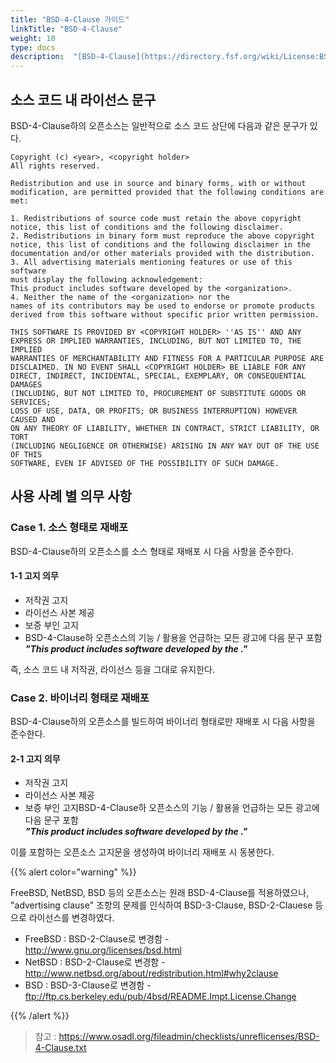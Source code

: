 ```yaml
---
title: "BSD-4-Clause 가이드"
linkTitle: "BSD-4-Clause"
weight: 10
type: docs
description:  "[BSD-4-Clause](https://directory.fsf.org/wiki/License:BSD-4-Clause) 라이선스는 BSD \"Original\" or \"Old\" License 라고도 불리는 BSD 라이선스의 원형이로써, 소스 코드 공개를 요구하지는 않지만, 광고 조항 (advertising clause)를 포함하고 있어서 사용하는데 문제가 된다. "
---
```



## 소스 코드 내 라이선스 문구
BSD-4-Clause하의 오픈소스는 일반적으로 소스 코드 상단에 다음과 같은 문구가 있다. 

~~~
Copyright (c) <year>, <copyright holder>
All rights reserved.
 
Redistribution and use in source and binary forms, with or without
modification, are permitted provided that the following conditions are met:
 
1. Redistributions of source code must retain the above copyright
notice, this list of conditions and the following disclaimer.
2. Redistributions in binary form must reproduce the above copyright
notice, this list of conditions and the following disclaimer in the
documentation and/or other materials provided with the distribution.
3. All advertising materials mentioning features or use of this software
must display the following acknowledgement:
This product includes software developed by the <organization>.
4. Neither the name of the <organization> nor the
names of its contributors may be used to endorse or promote products
derived from this software without specific prior written permission.
 
THIS SOFTWARE IS PROVIDED BY <COPYRIGHT HOLDER> ''AS IS'' AND ANY
EXPRESS OR IMPLIED WARRANTIES, INCLUDING, BUT NOT LIMITED TO, THE IMPLIED
WARRANTIES OF MERCHANTABILITY AND FITNESS FOR A PARTICULAR PURPOSE ARE
DISCLAIMED. IN NO EVENT SHALL <COPYRIGHT HOLDER> BE LIABLE FOR ANY
DIRECT, INDIRECT, INCIDENTAL, SPECIAL, EXEMPLARY, OR CONSEQUENTIAL DAMAGES
(INCLUDING, BUT NOT LIMITED TO, PROCUREMENT OF SUBSTITUTE GOODS OR SERVICES;
LOSS OF USE, DATA, OR PROFITS; OR BUSINESS INTERRUPTION) HOWEVER CAUSED AND
ON ANY THEORY OF LIABILITY, WHETHER IN CONTRACT, STRICT LIABILITY, OR TORT
(INCLUDING NEGLIGENCE OR OTHERWISE) ARISING IN ANY WAY OUT OF THE USE OF THIS
SOFTWARE, EVEN IF ADVISED OF THE POSSIBILITY OF SUCH DAMAGE.
~~~

## 사용 사례 별 의무 사항
### Case 1. 소스 형태로 재배포 
BSD-4-Clause하의 오픈소스를 소스 형태로 재배포 시 다음 사항을 준수한다.

#### 1-1 고지 의무
* 저작권 고지
* 라이선스 사본 제공
* 보증 부인 고지
* BSD-4-Clause하 오픈소스의 기능 / 활용을 언급하는 모든 광고에 다음 문구 포함   
<b><i>"This product includes software developed by the <organization>." </i></b>

즉, 소스 코드 내 저작권, 라이선스 등을 그대로 유지한다. 

### Case 2. 바이너리 형태로 재배포

BSD-4-Clause하의 오픈소스를 빌드하여 바이너리 형태로만 재배포 시 다음 사항을 준수한다. 

#### 2-1 고지 의무
* 저작권 고지
* 라이선스 사본 제공
* 보증 부인 고지BSD-4-Clause하 오픈소스의 기능 / 활용을 언급하는 모든 광고에 다음 문구 포함   
<b><i>"This product includes software developed by the <organization>." </i></b>

이를 포함하는 오픈소스 고지문을 생성하여 바이너리 재배포 시 동봉한다. 

{{% alert color="warning" %}}

FreeBSD, NetBSD, BSD 등의 오픈소스는 원래 BSD-4-Clause를 적용하였으나, "advertising clause" 조항의 문제를 인식하여 BSD-3-Clause, BSD-2-Clauese 등으로 라이선스를 변경하였다. 

* FreeBSD : BSD-2-Clause로 변경함 - http://www.gnu.org/licenses/bsd.html
* NetBSD : BSD-2-Clause로 변경함 - http://www.netbsd.org/about/redistribution.html#why2clause
* BSD : BSD-3-Clause로 변경함 - ftp://ftp.cs.berkeley.edu/pub/4bsd/README.Impt.License.Change

{{% /alert %}}

> 참고 : https://www.osadl.org/fileadmin/checklists/unreflicenses/BSD-4-Clause.txt